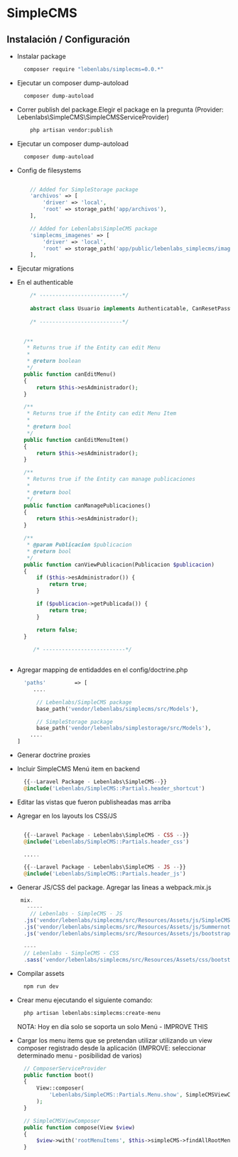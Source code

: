 # SimpleCMS

## Instalación / Configuración
* Instalar package
  ``` bash
    composer require "lebenlabs/simplecms=0.0.*"
  ```

* Ejecutar un composer dump-autoload
  ``` bash
    composer dump-autoload
  ```     

* Correr publish del package.Elegir el package en la pregunta (Provider: Lebenlabs\SimpleCMS\SimpleCMSServiceProvider)
  ``` bash
      php artisan vendor:publish
  ``` 
* Ejecutar un composer dump-autoload
  ``` bash
    composer dump-autoload
  ```         
* Config de filesystems
  ``` php  

      // Added for SimpleStorage package
      'archivos' => [
          'driver' => 'local',
          'root' => storage_path('app/archivos'),
      ],
  
      // Added for Lebenlabs\SimpleCMS package
      'simplecms_imagenes' => [
          'driver' => 'local',
          'root' => storage_path('app/public/lebenlabs_simplecms/imagenes/publicaciones'),
      ],
  ```   
* Ejecutar migrations

* En el authenticable
  ``` php
      /* --------------------------*/
      
      abstract class Usuario implements Authenticatable, CanResetPassword, CanEditMenu, CanEditMenuItem, CanManagePublicaciones, CanViewPublicacion
      
      /* --------------------------*/
      

    /**
     * Returns true if the Entity can edit Menu
     *
     * @return boolean
     */
    public function canEditMenu()
    {
        return $this->esAdministrador();
    }

    /**
     * Returns true if the Entity can edit Menu Item
     *
     * @return bool
     */
    public function canEditMenuItem()
    {
        return $this->esAdministrador();
    }

    /**
     * Returns true if the Entity can manage publicaciones
     *
     * @return bool
     */
    public function canManagePublicaciones()
    {
        return $this->esAdministrador();
    }

    /**
     * @param Publicacion $publicacion
     * @return bool
     */
    public function canViewPublicacion(Publicacion $publicacion)
    {
        if ($this->esAdministrador()) {
            return true;
        }

        if ($publicacion->getPublicada()) {
            return true;
        }

        return false;
    }
    
       /* --------------------------*/      
      
  ``` 
  
* Agregar mapping de entidaddes en el config/doctrine.php 
  ``` php
    'paths'         => [
       ....
  
        // Lebenlabs/SimpleCMS package
        base_path('vendor/lebenlabs/simplecms/src/Models'),

        // SimpleStorage package
        base_path('vendor/lebenlabs/simplestorage/src/Models'),
      ....
  ]
  ```
* Generar doctrine proxies
* Incluir SimpleCMS Menú item en backend
  ``` php
    {{--Laravel Package - Lebenlabs\SimpleCMS--}}
    @include('Lebenlabs/SimpleCMS::Partials.header_shortcut')
  ```
* Editar las vistas que fueron publisheadas mas arriba 
* Agregar en los layouts los CSS/JS 
  ``` php

    {{--Laravel Package - Lebenlabs\SimpleCMS - CSS --}}
    @include('Lebenlabs/SimpleCMS::Partials.header_css')

    .....

    {{--Laravel Package - Lebenlabs\SimpleCMS - JS --}}
    @include('Lebenlabs/SimpleCMS::Partials.header_js')
  ```
* Generar JS/CSS del package. Agregar las lineas a webpack.mix.js
  ``` js
   mix.
     -----
      // Lebenlabs - SimpleCMS - JS
    .js('vendor/lebenlabs/simplecms/src/Resources/Assets/js/SimpleCMS', 'public/js')
    .js('vendor/lebenlabs/simplecms/src/Resources/Assets/js/SummernoteHelper', 'public/js')
    .js('vendor/lebenlabs/simplecms/src/Resources/Assets/js/bootstrap-datetimepicker.min', 'public/js')
    
    ----
    // Lebenlabs - SimpleCMS - CSS
    .sass('vendor/lebenlabs/simplecms/src/Resources/Assets/css/bootstrap-datetimepicker.min', 'public/css')
  ```
* Compilar assets
  ```bash 
    npm run dev
  ```
* Crear menu ejecutando el siguiente comando:
  ```bash 
    php artisan lebenlabs:simplecms:create-menu 
  ```
  NOTA: Hoy en día solo se soporta un solo Menú - IMPROVE THIS
* Cargar los menu items que se pretendan utilizar utilizando un view composer registrado desde la aplicación (IMPROVE: seleccionar determinado menu - posibilidad de varios)
  ``` php
    // ComposerServiceProvider
    public function boot()
    {
        View::composer(
            'Lebenlabs/SimpleCMS::Partials.Menu.show', SimpleCMSViewComposer::class
        );
    }
  
    // SimpleCMSViewComposer
    public function compose(View $view)
    {
        $view->with('rootMenuItems', $this->simpleCMS->findAllRootMenuItems());
    }

  ``` 

